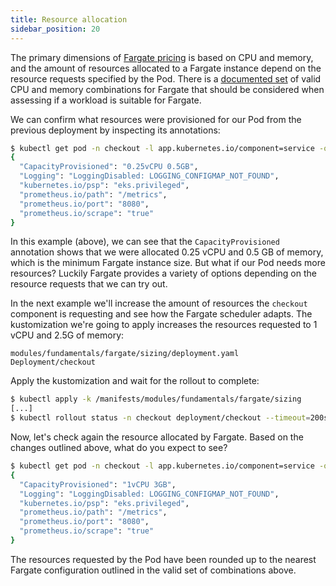 ```yaml
---
title: Resource allocation
sidebar_position: 20
---
```


The primary dimensions of [Fargate pricing](https://aws.amazon.com/fargate/pricing/) is based on CPU and memory, and the amount of resources allocated to a Fargate instance depend on the resource requests specified by the Pod. There is a [documented set](https://docs.aws.amazon.com/eks/latest/userguide/fargate-pod-configuration.html#fargate-cpu-and-memory) of valid CPU and memory combinations for Fargate that should be considered when assessing if a workload is suitable for Fargate.

We can confirm what resources were provisioned for our Pod from the previous deployment by inspecting its annotations:

```bash
$ kubectl get pod -n checkout -l app.kubernetes.io/component=service -o json | jq -r '.items[0].metadata.annotations'
{
  "CapacityProvisioned": "0.25vCPU 0.5GB",
  "Logging": "LoggingDisabled: LOGGING_CONFIGMAP_NOT_FOUND",
  "kubernetes.io/psp": "eks.privileged",
  "prometheus.io/path": "/metrics",
  "prometheus.io/port": "8080",
  "prometheus.io/scrape": "true"
}
```

In this example (above), we can see that the `CapacityProvisioned` annotation shows that we were allocated 0.25 vCPU and 0.5 GB of memory, which is the minimum Fargate instance size. But what if our Pod needs more resources? Luckily Fargate provides a variety of options depending on the resource requests that we can try out.

In the next example we'll increase the amount of resources the `checkout` component is requesting and see how the Fargate scheduler adapts. The kustomization we're going to apply increases the resources requested to 1 vCPU and 2.5G of memory:

```kustomization
modules/fundamentals/fargate/sizing/deployment.yaml
Deployment/checkout
```

Apply the kustomization and wait for the rollout to complete:

```bash timeout=220
$ kubectl apply -k /manifests/modules/fundamentals/fargate/sizing
[...]
$ kubectl rollout status -n checkout deployment/checkout --timeout=200s
```

Now, let's check again the resource allocated by Fargate. Based on the changes outlined above, what do you expect to see?

```bash
$ kubectl get pod -n checkout -l app.kubernetes.io/component=service -o json | jq -r '.items[0].metadata.annotations'
{
  "CapacityProvisioned": "1vCPU 3GB",
  "Logging": "LoggingDisabled: LOGGING_CONFIGMAP_NOT_FOUND",
  "kubernetes.io/psp": "eks.privileged",
  "prometheus.io/path": "/metrics",
  "prometheus.io/port": "8080",
  "prometheus.io/scrape": "true"
}
```

The resources requested by the Pod have been rounded up to the nearest Fargate configuration outlined in the valid set of combinations above.

